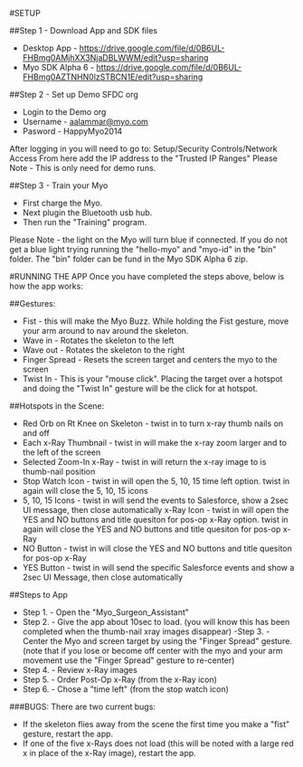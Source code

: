 #SETUP

##Step 1 - Download App and SDK files
- Desktop App - https://drive.google.com/file/d/0B6UL-FHBmg0AMjhXX3NjaDBLWWM/edit?usp=sharing 
- Myo SDK Alpha 6 - https://drive.google.com/file/d/0B6UL-FHBmg0AZTNHN0lzSTBCN1E/edit?usp=sharing

##Step 2 - Set up Demo SFDC org
- Login to the Demo org
- Username - aalammar@myo.com
- Pasword - HappyMyo2014

After logging in you will need to go to: Setup/Security Controls/Network Access
From here add the IP address to the "Trusted IP Ranges"
Please Note - This is only need for demo runs.

##Step 3 - Train your Myo
- First charge the Myo.
- Next plugin the Bluetooth usb hub.  
- Then run the "Training" program.

Please Note - the light on the Myo will turn blue if connected.  If you do not get a blue light trying running the "hello-myo" and "myo-id" in the "bin" folder.  The "bin" folder can be fund in the Myo SDK Alpha 6 zip.

#RUNNING THE APP
Once you have completed the steps above, below is how the app works:

##Gestures:
- Fist - this will make the Myo Buzz.  While holding the Fist gesture, move your arm around to nav around the skeleton.  
- Wave in - Rotates the skeleton to the left
- Wave out - Rotates the skeleton to the right
- Finger Spread - Resets the screen target and centers the myo to the screen
- Twist In - This is your "mouse click". Placing the target over a hotspot and doing the "Twist In" gesture will be the click for at hotspot.

##Hotspots in the Scene:
- Red Orb on Rt Knee on Skeleton - twist in to turn x-ray thumb nails on and off
- Each x-Ray Thumbnail - twist in will make the x-ray zoom larger and to the left of the screen
- Selected Zoom-In x-Ray - twist in will return the x-ray image to is thumb-nail position
- Stop Watch Icon - twist in will open the 5, 10, 15 time left option.  twist in again will close the 5, 10, 15 icons
- 5, 10, 15 Icons - twist in will send the events to Salesforce, show a 2sec UI message, then close automatically
x-Ray Icon - twist in will open the YES and NO buttons and title quesiton for pos-op x-Ray option.  twist in again will close the YES and NO buttons and title quesiton for pos-op x-Ray
- NO Button - twist in will close the YES and NO buttons and title quesiton for pos-op x-Ray
- YES Button - twist in will send the specific Salesforce events and show a 2sec UI Message, then close automatically

##Steps to App
- Step 1. - Open the "Myo_Surgeon_Assistant"
- Step 2. - Give the app about 10sec to load.  (you will know this has been completed when the thumb-nail xray images disappear)
 -Step 3. - Center the Myo and screen target by using the "Finger Spread" gesture.  (note that if you lose or become off center with the myo and your arm movement use the "Finger Spread" gesture to re-center)
- Step 4. - Review x-Ray images
- Step 5. - Order Post-Op x-Ray (from the x-Ray icon)
- Step 6. - Chose a "time left" (from the stop watch icon)

###BUGS:
There are two current bugs:

- If the skeleton flies away from the scene the first time you make a "fist" gesture, restart the app.
- If one of the five x-Rays does not load (this will be noted with a large red x in place of the x-Ray image), restart the app.
